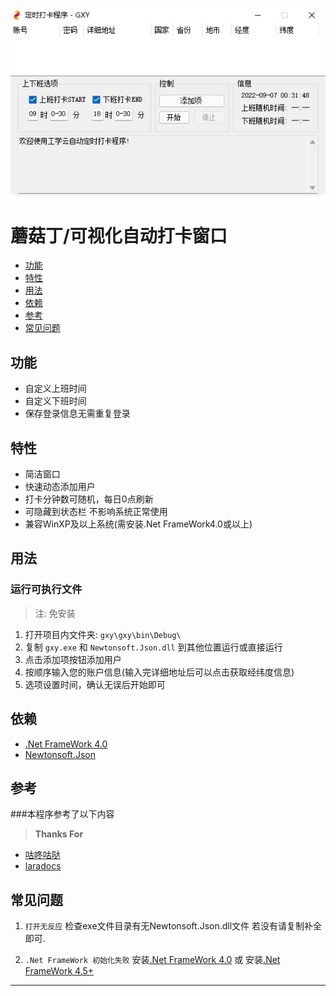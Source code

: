 <p align="center"><a href="https://raw.githubusercontent.com/DouchChunFeng/MoGuDing-WinForm/main/form.png" target="_blank"><img src="https://raw.githubusercontent.com/DouchChunFeng/MoGuDing-WinForm/main/form.png" width="530" alt="图片预览"></a></p>

# 蘑菇丁/可视化自动打卡窗口
- [功能](#gn)
- [特性](#tx)
- [用法](#yf)
- [依赖](#yl)
- [参考](#ck)
- [常见问题](#cjwt)

<a name="gn"></a>
## 功能

- 自定义上班时间
- 自定义下班时间
- 保存登录信息无需重复登录

<a name="tx"></a>
## 特性

- 简洁窗口
- 快速动态添加用户
- 打卡分钟数可随机，每日0点刷新
- 可隐藏到状态栏 不影响系统正常使用
- 兼容WinXP及以上系统(需安装.Net FrameWork4.0或以上)

<a name="yf"></a>
## 用法

### 运行可执行文件

> 注: 免安装

1. 打开项目内文件夹: `gxy\gxy\bin\Debug\`
2. 复制 `gxy.exe` 和 `Newtonsoft.Json.dll` 到其他位置运行或直接运行
3. 点击添加项按钮添加用户
4. 按顺序输入您的账户信息(输入完详细地址后可以点击获取经纬度信息)
5. 选项设置时间，确认无误后开始即可

<a name="yl"></a>
## 依赖
* [.Net FrameWork 4.0](https://referencesource.microsoft.com)
* [Newtonsoft.Json](https://github.com/JamesNK/Newtonsoft.Json)

<a name="ck"></a>
## 参考

###本程序参考了以下内容
> **Thanks For**
* [咕咚咕哒](https://www.bilibili.com/video/BV1RS4y1d7t2)
* [laradocs](https://github.com/laradocs/moguding-solution)

<a name="cjwt"></a>
## 常见问题

1. `打开无反应`
检查exe文件目录有无Newtonsoft.Json.dll文件
若没有请复制补全即可.

2. `.Net FrameWork 初始化失败`
安装[.Net FrameWork 4.0](https://www.microsoft.com/zh-cn/download/details.aspx?id=17718)
或
安装[.Net FrameWork 4.5+](https://www.microsoft.com/zh-CN/download/details.aspx?id=40779)

---